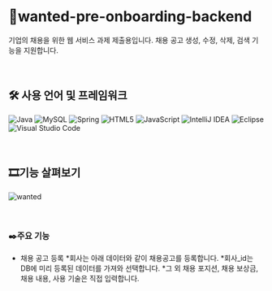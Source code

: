 # 📑wanted-pre-onboarding-backend
기업의 채용을 위한 웹 서비스 과제 제출용입니다. 채용 공고 생성, 수정, 삭제, 검색 기능을 지원합니다.
<br><br><br>

## 🛠️ 사용 언어 및 프레임워크
![Java](https://img.shields.io/badge/java-%23ED8B00.svg?style=for-the-badge&logo=openjdk&logoColor=white) 	![MySQL](https://img.shields.io/badge/mysql-4479A1.svg?style=for-the-badge&logo=mysql&logoColor=white) ![Spring](https://img.shields.io/badge/spring-%236DB33F.svg?style=for-the-badge&logo=spring&logoColor=white) ![HTML5](https://img.shields.io/badge/html5-%23E34F26.svg?style=for-the-badge&logo=html5&logoColor=white) ![JavaScript](https://img.shields.io/badge/javascript-%23323330.svg?style=for-the-badge&logo=javascript&logoColor=%23F7DF1E) ![IntelliJ IDEA](https://img.shields.io/badge/IntelliJIDEA-000000.svg?style=for-the-badge&logo=intellij-idea&logoColor=white) ![Eclipse](https://img.shields.io/badge/Eclipse-FE7A16.svg?style=for-the-badge&logo=Eclipse&logoColor=white) ![Visual Studio Code](https://img.shields.io/badge/Visual%20Studio%20Code-0078d7.svg?style=for-the-badge&logo=visual-studio-code&logoColor=white)
<br><br><br>

## 🎞️기능 살펴보기
![wanted](https://github.com/user-attachments/assets/f98e1ee3-bdeb-4797-9535-2391bdbe5fd8)
<br><br><br>

### ✒️주요 기능 
* 채용 공고 등록
  *회사는 아래 데이터와 같이 채용공고를 등록합니다.
  *회사_id는 DB에 미리 등록된 데이터를 가져와 선택합니다.
  *그 외 채용 포지션, 채용 보상금, 채용 내용, 사용 기술은 직접 입력합니다.
